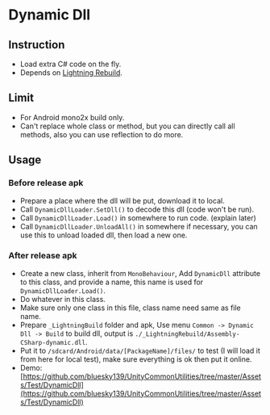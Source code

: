 # Dynamic Dll

## Instruction

* Load extra C# code on the fly.
* Depends on [Lightning Rebuild](https://github.com/bluesky139/UnityCommonUtilities/blob/master/docs/LightningRebuild.md).

## Limit

* For Android mono2x build only.
* Can't replace whole class or method, but you can directly call all methods, also you can use reflection to do more.

## Usage

### Before release apk
* Prepare a place where the dll will be put, download it to local.
* Call `DynamicDllLoader.SetDll()` to decode this dll (code won't be run).
* Call `DynamicDllLoader.Load()` in somewhere to run code. (explain later)
* Call `DynamicDllLoader.UnloadAll()` in somewhere if necessary, you can use this to unload loaded dll, then load a new one.

### After release apk
* Create a new class, inherit from `MonoBehaviour`, Add `DynamicDll` attribute to this class, and provide a name, this name is used for `DynamicDllLoader.Load()`.
* Do whatever in this class.
* Make sure only one class in this file, class name need same as file name.
* Prepare `_LightningBuild` folder and apk, Use menu `Common -> Dynamic Dll -> Build` to build dll, output is `./_LightningRebuild/Assembly-CSharp-dynamic.dll`.
* Put it to `/sdcard/Android/data/[PackageName]/files/` to test (I will load it from here for local test), make sure everything is ok then put it online.
* Demo: [https://github.com/bluesky139/UnityCommonUtilities/tree/master/Assets/Test/DynamicDll](https://github.com/bluesky139/UnityCommonUtilities/tree/master/Assets/Test/DynamicDll)